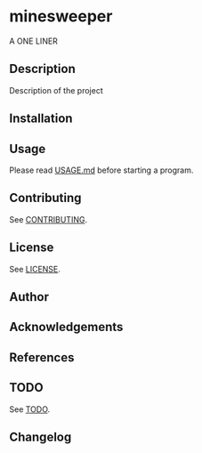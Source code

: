 # minesweeper

A ONE LINER

## Description

Description of the project

## Installation

## Usage

Please read [USAGE.md](USAGE.md) before starting a program.

## Contributing

See [CONTRIBUTING](CONTRIBUTING.md).

## License

See [LICENSE](LICENSE.md).

## Author

## Acknowledgements

## References

## TODO

See [TODO](TODO.md).

## Changelog
